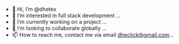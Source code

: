 - 👋 Hi, I’m @dhetex
- 👀 I’m interested in full stack development ...
- 🌱 I’m currently working on a project ...
- 💞️ I’m looking to collaborate globally ...
- 📫 How to reach me, contact me via email dheclick@gmail.com...

<!---
dhetex/dhetex is a ✨ special ✨ repository because its `README.md` (this file) appears on your GitHub profile.
You can click the Preview link to take a look at your changes.
--->
